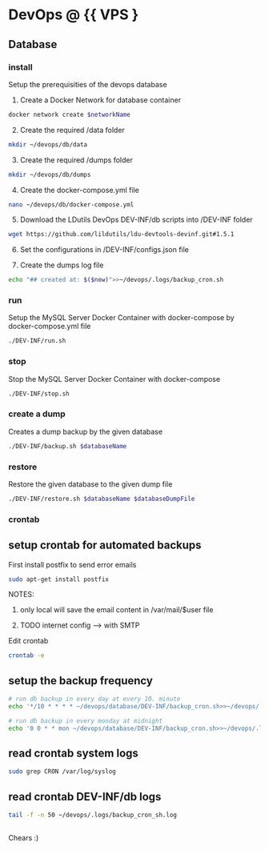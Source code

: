 # DevOps @ {{ VPS }

## Database

### install

Setup the prerequisities of the devops database

1) Create a Docker Network for database container

``` sh
docker network create $networkName
```

2) Create the required /data folder

``` sh
mkdir ~/devops/db/data
```

3) Create the required /dumps folder

``` sh
mkdir ~/devops/db/dumps
```

4) Create the docker-compose.yml file

``` sh
nano ~/devops/db/docker-compose.yml
```

5) Download the LDutils DevOps DEV-INF/db scripts into /DEV-INF folder

``` sh
wget https://github.com/lildutils/ldu-devtools-devinf.git#1.5.1
```

6) Set the configurations in /DEV-INF/configs.json file

7) Create the dumps log file

``` sh
echo "## created at: $($now)">>~/devops/.logs/backup_cron.sh
```

### run

Setup the MySQL Server Docker Container with docker-compose by docker-compose.yml file

``` sh
./DEV-INF/run.sh
```

### stop

Stop the MySQL Server Docker Container with docker-compose

``` sh
./DEV-INF/stop.sh
```

### create a dump

Creates a dump backup by the given database

``` sh
./DEV-INF/backup.sh $databaseName
```

### restore

Restore the given database to the given dump file

``` sh
./DEV-INF/restore.sh $databaseName $databaseDumpFile
```

### crontab

## setup crontab for automated backups

First install postfix to send error emails

``` sh
sudo apt-get install postfix
```

NOTES:

1) only local will save the email content in /var/mail/$user file

2) TODO internet config --> with SMTP

Edit crontab

``` sh
crontab -e
```

## setup the backup frequency

``` sh
# run db backup in every day at every 10. minute
echo '*/10 * * * * ~/devops/database/DEV-INF/backup_cron.sh>>~/devops/.logs/backup_cron_sh.log'
```

``` sh
# run db backup in every monday at midnight
echo '0 0 * * mon ~/devops/database/DEV-INF/backup_cron.sh>>~/devops/.logs/backup_cron_sh.log'
```

## read crontab system logs

``` sh
sudo grep CRON /var/log/syslog
```

## read crontab DEV-INF/db logs

``` sh
tail -f -n 50 ~/devops/.logs/backup_cron_sh.log
```

## 

Chears :)

